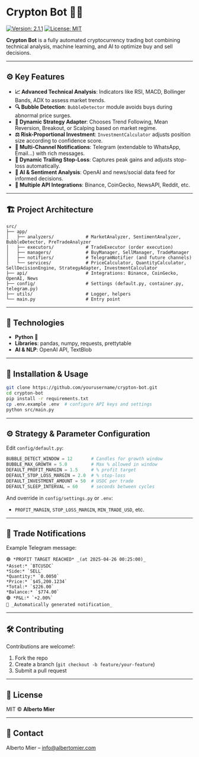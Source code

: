 # Crypton Bot 🚀🤖

[![Version: 2.1.1](https://img.shields.io/badge/Version-2.1.1-blue.svg)](./README_EN.md)  [![License: MIT](https://img.shields.io/badge/License-MIT-yellow.svg)](./LICENSE)

**Crypton Bot** is a fully automated cryptocurrency trading bot combining technical analysis, machine learning, and AI to optimize buy and sell decisions.

---

## ⚙️ Key Features

- **📈 Advanced Technical Analysis**: Indicators like RSI, MACD, Bollinger Bands, ADX to assess market trends.
- **🔍 Bubble Detection**: `BubbleDetector` module avoids buys during abnormal price surges.
- **🔄 Dynamic Strategy Adapter**: Chooses Trend Following, Mean Reversion, Breakout, or Scalping based on market regime.
- **⚖️ Risk-Proportional Investment**: `InvestmentCalculator` adjusts position size according to confidence score.
- **🔔 Multi-Channel Notifications**: Telegram (extendable to WhatsApp, Email…) with rich messages.
- **🛑 Dynamic Trailing Stop-Loss**: Captures peak gains and adjusts stop-loss automatically.
- **🤖 AI & Sentiment Analysis**: OpenAI and news/social data feed for informed decisions.
- **🔗 Multiple API Integrations**: Binance, CoinGecko, NewsAPI, Reddit, etc.

---

## 🏗️ Project Architecture

```
src/
├── app/
│   ├── analyzers/            # MarketAnalyzer, SentimentAnalyzer, BubbleDetector, PreTradeAnalyzer
│   ├── executors/            # TradeExecutor (order execution)
│   ├── managers/             # BuyManager, SellManager, TradeManager
│   ├── notifiers/            # TelegramNotifier (and future channels)
│   └── services/             # PriceCalculator, QuantityCalculator, SellDecisionEngine, StrategyAdapter, InvestmentCalculator
├── api/                      # Integrations: Binance, CoinGecko, OpenAI, News
├── config/                   # Settings (default.py, container.py, telegram.py)
├── utils/                    # Logger, helpers
└── main.py                   # Entry point
```

---

## 📌 Technologies

- **Python** 🐍
- **Libraries**: pandas, numpy, requests, prettytable
- **AI & NLP**: OpenAI API, TextBlob

---

## 🚀 Installation & Usage

```bash
git clone https://github.com/yourusername/crypton-bot.git
cd crypton-bot
pip install -r requirements.txt
cp .env.example .env  # configure API keys and settings
python src/main.py
```

---

## ⚙️ Strategy & Parameter Configuration

Edit `config/default.py`:
```python
BUBBLE_DETECT_WINDOW = 12       # Candles for growth window
BUBBLE_MAX_GROWTH = 5.0         # Max % allowed in window
DEFAULT_PROFIT_MARGIN = 1.5     # % profit target
DEFAULT_STOP_LOSS_MARGIN = 2.0  # % stop-loss
DEFAULT_INVESTMENT_AMOUNT = 50  # USDC per trade
DEFAULT_SLEEP_INTERVAL = 60     # seconds between cycles
```
And override in `config/settings.py` or `.env`:
- `PROFIT_MARGIN`, `STOP_LOSS_MARGIN`, `MIN_TRADE_USD`, etc.

---

## 📢 Trade Notifications

Example Telegram message:
```
🟢 *PROFIT TARGET REACHED* _(at 2025-04-26 00:25:00)_
*Asset:* `BTCUSDC`
*Side:* `SELL`
*Quantity:* `0.0050`
*Price:* `$45,200.1234`
*Total:* `$226.00`
*Balance:* `$774.00`
🟢 *P&L:* `+2.00%`
🔔 _Automatically generated notification_
```

---

## 🛠️ Contributing

Contributions are welcome!:
1. Fork the repo
2. Create a branch (`git checkout -b feature/your-feature`)
3. Submit a pull request

---

## 📜 License

MIT © **Alberto Mier**

---

## 📧 Contact

Alberto Mier – [info@albertomier.com](mailto:info@albertomier.com)
